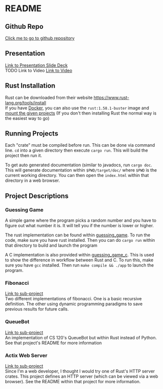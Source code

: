 # README

## Github Repo
[Click me to go to github repository](https://github.com/benperumala/cs372-proj1)

## Presentation
[Link to Presentation Slide Deck](Presentation.pptx)  
TODO Link to Video
[Link to Video]()

## Rust Installation
Rust can be downloaded from their website <https://www.rust-lang.org/tools/install>  
If you have [Docker](https://www.docker.com/get-started), you can also use the `rust:1.58.1-buster` image and [mount the given projects](https://docs.docker.com/storage/bind-mounts/#start-a-container-with-a-bind-mount) (If you don't then installing Rust the normal way is the easiest way to go)

## Running Projects
Each "crate" must be compiled before run. This can be done via command line. `cd` into a given directory then execute `cargo run`. This will build the project then run it.

To get auto generated documentation (similar to javadocs, run `cargo doc`. This will generate documentation within `$PWD/target/doc/` where `$PWD` is the current working directory. You can then open the `index.html` within that directory in a web browser.

## Project Descriptions

### Guessing Game
A simple game where the program picks a random number and you have to figure out what number it is. It will tell you if the number is lower or higher.

The rust implementation can be found within [guessing_game](guessing_game). To run the code, make sure you have rust installed. Then you can do `cargo run` within that directory to build and launch the program

A C implementation is also provided within [guessing_game_c](guessing_game_c). This is used to show the difference in workflow between Rust and C. To run this, make sure you have `gcc` installed. Then run `make compile && ./app` to launch the program.

### Fibonacci
[Link to sub-project](fibonacci)  
Two different implementations of fibonacci. One is a basic recursive definition. The other using dynamic programming paradigms to save previous results for future calls.

### QueueBot
[Link to sub-project](queuebot)  
An implementation of CS 120's QueueBot but within Rust instead of Python. See that project's README for more information

### Actix Web Server
[Link to sub-project](actix_example)  
Since I'm a web developer, I thought I would try one of Rust's HTTP server crates. This project defines an HTTP server (which can be viewed via a web browser). See the README within that project for more information.
